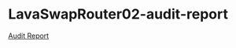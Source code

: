 # LavaSwapRouter02-audit-report

[Audit Report](https://github.com/Lava-Swap/LavaSwapRouter02-audit-report/blob/main/Smart%20contract%20security%20audit%20report-LavaSwapERC20%26Router02.pdf)
